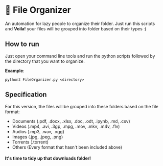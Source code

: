 # :open_file_folder: File Organizer
An automation for lazy people to organize their folder. Just run this scripts and **Voila!** your files will be grouped into folder based on their types :)

## How to run
Just open your command line tools and run the python scripts followed by the directory that you want to organize.

**Example**:

    python3 FileOrganizer.py <directory>

## Specification
For this version, the files will be grouped into these folders based on the file format:

* Documents (.pdf, .docx, .xlsx, .doc, .odt, .ipynb, .md, .csv)
* Videos (.mp4, .avi, .3gp, .mpg, .mov, .mkv, .m4v, .flv)
* Audios (.mp3, .wav, .ogg)
* Images (.jpg, .jpeg, .png)
* Torrents (.torrent)
* Others (Every format that hasn't been included above)

#### It's time to tidy up that downloads folder!
